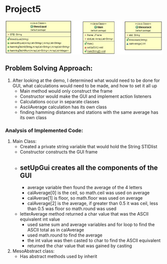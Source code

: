 # Project5
![](UML.jpg)
## Problem Solving Approach:
1. After looking at the demo, I determined what
would need to be done for GUI, what calculations would need to be made, and how to set it all up
    - Main method would only construct the frame
    - Constructor would make the GUI and implement action listeners
    - Calculations occur in separate classes
    - AsciiAverage calculation has its own class
    - finding hamming distances and stations with the same average has its own class


### Analysis of Implemented Code:
1. Main Class:
    - Created a private string variable that would hold the String
        STIDlist
    - Constructor constructs the GUI frame
    - setUpGui creates all the components of the GUI
      - 
      - average variable then found the average of the 4
                letters
      - calAverage[0] is the ceil, so math.ceil was used on
                average
      - calAverae[1] is floor, so math.floor was used on
                average
      - calAverage[2] is the average, if greater than 0.5 it
                was ceil, less than 0.5 was floor so math.round was used
    - letterAverage method returned a char value that was the ASCII
        equivalent int value
      - used same sum and average variables and for loop to
                find the ASCII total as in calAverage
      - used math.round to find the average
      - the int value was then casted to char to find the
                ASCII equivalent
      - returned the char value that was gained by casting
2. MesoAbstract class:
    - Has abstract methods used  by inherit
  

